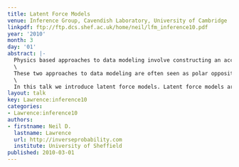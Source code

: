 ```yaml
---
title: Latent Force Models
venue: Inference Group, Cavendish Laboratory, University of Cambridge
linkpdf: ftp://ftp.dcs.shef.ac.uk/home/neil/lfm_inference10.pdf
year: '2010'
month: 3
day: '01'
abstract: |-
  Physics based approaches to data modeling involve constructing an accurate mechanistic model of data, often based on differential equations. Machine learning approaches are typically data driven— perhaps through regularized function approximation.\
  \
  These two approaches to data modeling are often seen as polar opposites, but in reality they are two different ends to a spectrum of approaches we might take.\
  \
  In this talk we introduce latent force models. Latent force models are a new approach to data representation that model data through unknown forcing functions that drive differential equation models. By treating the unknown forcing functions with Gaussian process priors we can create probabilistic models that exhibit particular physical characteristics of interest, for example, in dynamical systems resonance and inertia. This allows us to perform a synthesis of the data driven and physical modeling paradigms. We will show applications of these models in systems biology and modelling of human motion capture data.
layout: talk
key: Lawrence:inference10
categories:
- Lawrence:inference10
authors:
- firstname: Neil D.
  lastname: Lawrence
  url: http://inverseprobability.com
  institute: University of Sheffield
published: 2010-03-01
---
```

